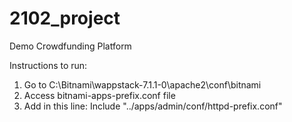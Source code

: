 # 2102_project
Demo Crowdfunding Platform

Instructions to run:
1. Go to C:\Bitnami\wappstack-7.1.1-0\apache2\conf\bitnami
2. Access bitnami-apps-prefix.conf file
3. Add in this line:
    Include "../apps/admin/conf/httpd-prefix.conf"
    
